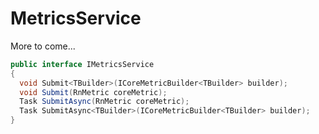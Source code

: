 # MetricsService

More to come...

```cs
public interface IMetricsService
{
  void Submit<TBuilder>(ICoreMetricBuilder<TBuilder> builder);
  void Submit(RnMetric coreMetric);
  Task SubmitAsync(RnMetric coreMetric);
  Task SubmitAsync<TBuilder>(ICoreMetricBuilder<TBuilder> builder);
}
```
